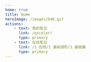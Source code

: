 ```yaml
---
home: true
title: Home
heroImage: /images/640.gif
actions:
    - text: 我的笔记
      link: /qscaler/
      type: primary
    - text: 在线笔记
      link: /1 在线/1 基础进阶/1.基础篇
      type: primary
---
```

